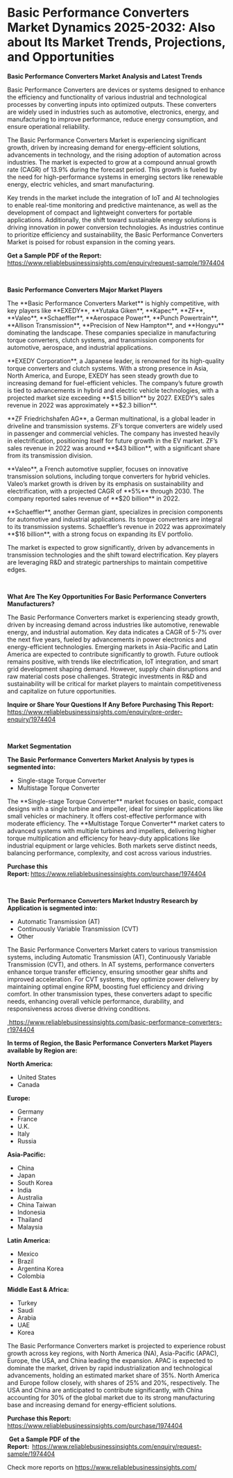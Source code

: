 <p><h1>Basic Performance Converters Market Dynamics 2025-2032: Also about Its Market Trends, Projections, and Opportunities</h1></p><p><strong>Basic Performance Converters Market Analysis and Latest Trends</strong></p>
<p><p>Basic Performance Converters are devices or systems designed to enhance the efficiency and functionality of various industrial and technological processes by converting inputs into optimized outputs. These converters are widely used in industries such as automotive, electronics, energy, and manufacturing to improve performance, reduce energy consumption, and ensure operational reliability.</p><p>The Basic Performance Converters Market is experiencing significant growth, driven by increasing demand for energy-efficient solutions, advancements in technology, and the rising adoption of automation across industries. The market is expected to grow at a compound annual growth rate (CAGR) of 13.9% during the forecast period. This growth is fueled by the need for high-performance systems in emerging sectors like renewable energy, electric vehicles, and smart manufacturing.</p><p>Key trends in the market include the integration of IoT and AI technologies to enable real-time monitoring and predictive maintenance, as well as the development of compact and lightweight converters for portable applications. Additionally, the shift toward sustainable energy solutions is driving innovation in power conversion technologies. As industries continue to prioritize efficiency and sustainability, the Basic Performance Converters Market is poised for robust expansion in the coming years.</p></p>
<p><strong>Get a Sample PDF of the Report:&nbsp;</strong> <a href="https://www.reliablebusinessinsights.com/enquiry/request-sample/1974404?utm_campaign=2032&utm_medium=2&utm_source=Github&utm_content=ia&utm_term=24012025&utm_id=basic-performance-converters">https://www.reliablebusinessinsights.com/enquiry/request-sample/1974404</a></p>
<p>&nbsp;</p>
<p><strong>Basic Performance Converters Major Market Players</strong></p>
<p><p>The **Basic Performance Converters Market** is highly competitive, with key players like **EXEDY**, **Yutaka Giken**, **Kapec**, **ZF**, **Valeo**, **Schaeffler**, **Aerospace Power**, **Punch Powertrain**, **Allison Transmission**, **Precision of New Hampton**, and **Hongyu** dominating the landscape. These companies specialize in manufacturing torque converters, clutch systems, and transmission components for automotive, aerospace, and industrial applications.</p><p>**EXEDY Corporation**, a Japanese leader, is renowned for its high-quality torque converters and clutch systems. With a strong presence in Asia, North America, and Europe, EXEDY has seen steady growth due to increasing demand for fuel-efficient vehicles. The company’s future growth is tied to advancements in hybrid and electric vehicle technologies, with a projected market size exceeding **$1.5 billion** by 2027. EXEDY’s sales revenue in 2022 was approximately **$2.3 billion**.</p><p>**ZF Friedrichshafen AG**, a German multinational, is a global leader in driveline and transmission systems. ZF’s torque converters are widely used in passenger and commercial vehicles. The company has invested heavily in electrification, positioning itself for future growth in the EV market. ZF’s sales revenue in 2022 was around **$43 billion**, with a significant share from its transmission division.</p><p>**Valeo**, a French automotive supplier, focuses on innovative transmission solutions, including torque converters for hybrid vehicles. Valeo’s market growth is driven by its emphasis on sustainability and electrification, with a projected CAGR of **5%** through 2030. The company reported sales revenue of **$20 billion** in 2022.</p><p>**Schaeffler**, another German giant, specializes in precision components for automotive and industrial applications. Its torque converters are integral to its transmission systems. Schaeffler’s revenue in 2022 was approximately **$16 billion**, with a strong focus on expanding its EV portfolio.</p><p>The market is expected to grow significantly, driven by advancements in transmission technologies and the shift toward electrification. Key players are leveraging R&D and strategic partnerships to maintain competitive edges.</p></p>
<p>&nbsp;</p>
<p><strong>What Are The Key Opportunities For Basic Performance Converters Manufacturers?</strong></p>
<p><p>The Basic Performance Converters market is experiencing steady growth, driven by increasing demand across industries like automotive, renewable energy, and industrial automation. Key data indicates a CAGR of 5-7% over the next five years, fueled by advancements in power electronics and energy-efficient technologies. Emerging markets in Asia-Pacific and Latin America are expected to contribute significantly to growth. Future outlook remains positive, with trends like electrification, IoT integration, and smart grid development shaping demand. However, supply chain disruptions and raw material costs pose challenges. Strategic investments in R&D and sustainability will be critical for market players to maintain competitiveness and capitalize on future opportunities.</p></p>
<p><strong>Inquire or Share Your Questions If Any Before Purchasing This Report:</strong> <a href="https://www.reliablebusinessinsights.com/enquiry/pre-order-enquiry/1974404?utm_campaign=2032&utm_medium=2&utm_source=Github&utm_content=ia&utm_term=24012025&utm_id=basic-performance-converters">https://www.reliablebusinessinsights.com/enquiry/pre-order-enquiry/1974404</a></p>
<p>&nbsp;</p>
<p><strong>Market Segmentation</strong></p>
<p><strong>The Basic Performance Converters Market Analysis by types is segmented into:</strong></p>
<p><ul><li>Single-stage Torque Converter</li><li>Multistage Torque Converter</li></ul></p>
<p><p>The **Single-stage Torque Converter** market focuses on basic, compact designs with a single turbine and impeller, ideal for simpler applications like small vehicles or machinery. It offers cost-effective performance with moderate efficiency. The **Multistage Torque Converter** market caters to advanced systems with multiple turbines and impellers, delivering higher torque multiplication and efficiency for heavy-duty applications like industrial equipment or large vehicles. Both markets serve distinct needs, balancing performance, complexity, and cost across various industries.</p></p>
<p><strong>Purchase this Report:&nbsp;</strong><a href="https://www.reliablebusinessinsights.com/purchase/1974404?utm_campaign=2032&utm_medium=2&utm_source=Github&utm_content=ia&utm_term=24012025&utm_id=basic-performance-converters">https://www.reliablebusinessinsights.com/purchase/1974404</a></p>
<p>&nbsp;</p>
<p><strong>The Basic Performance Converters Market Industry Research by Application is segmented into:</strong></p>
<p><ul><li>Automatic Transmission (AT)</li><li>Continuously Variable Transmission (CVT)</li><li>Other</li></ul></p>
<p><p>The Basic Performance Converters Market caters to various transmission systems, including Automatic Transmission (AT), Continuously Variable Transmission (CVT), and others. In AT systems, performance converters enhance torque transfer efficiency, ensuring smoother gear shifts and improved acceleration. For CVT systems, they optimize power delivery by maintaining optimal engine RPM, boosting fuel efficiency and driving comfort. In other transmission types, these converters adapt to specific needs, enhancing overall vehicle performance, durability, and responsiveness across diverse driving conditions.</p></p>
<p><a href="https://www.reliablebusinessinsights.com/basic-performance-converters-r1974404?utm_campaign=2032&utm_medium=2&utm_source=Github&utm_content=ia&utm_term=24012025&utm_id=basic-performance-converters">&nbsp;https://www.reliablebusinessinsights.com/basic-performance-converters-r1974404</a></p>
<p><strong>In terms of Region, the Basic Performance Converters Market Players available by Region are:</strong></p>
<p>
    <p> <strong> North America: </strong>
        <ul>
            <li>United States</li>
            <li>Canada</li>
        </ul>
        </p> 
    <p> <strong> Europe: </strong>
        <ul>
            <li>Germany</li>
            <li>France</li>
            <li>U.K.</li>
            <li>Italy</li>
            <li>Russia</li>
        </ul>
        </p> 
    <p> <strong> Asia-Pacific: </strong>
        <ul>
            <li>China</li>
            <li>Japan</li>
            <li>South Korea</li>
            <li>India</li>
            <li>Australia</li>
            <li>China Taiwan</li>
            <li>Indonesia</li>
            <li>Thailand</li>
            <li>Malaysia</li>
        </ul>
        </p> 
    <p> <strong> Latin America: </strong>
        <ul>
            <li>Mexico</li>
            <li>Brazil</li>
            <li>Argentina Korea</li>
            <li>Colombia</li>
        </ul>
        </p> 
    <p> <strong> Middle East & Africa: </strong>
        <ul>
            <li>Turkey</li>
            <li>Saudi</li>
            <li>Arabia</li>
            <li>UAE</li>
            <li>Korea</li>
        </ul>
    </p>
    </p>
<p><p>The Basic Performance Converters market is projected to experience robust growth across key regions, with North America (NA), Asia-Pacific (APAC), Europe, the USA, and China leading the expansion. APAC is expected to dominate the market, driven by rapid industrialization and technological advancements, holding an estimated market share of 35%. North America and Europe follow closely, with shares of 25% and 20%, respectively. The USA and China are anticipated to contribute significantly, with China accounting for 30% of the global market due to its strong manufacturing base and increasing demand for energy-efficient solutions.</p></p>
<p><strong>Purchase this Report: </strong><a href="https://www.reliablebusinessinsights.com/purchase/1974404?utm_campaign=2032&utm_medium=2&utm_source=Github&utm_content=ia&utm_term=24012025&utm_id=basic-performance-converters">https://www.reliablebusinessinsights.com/purchase/1974404</a></p>
<p>&nbsp;<strong>Get a Sample PDF of the Report:&nbsp;&nbsp;</strong><a href="https://www.reliablebusinessinsights.com/enquiry/request-sample/1974404?utm_campaign=2032&utm_medium=2&utm_source=Github&utm_content=ia&utm_term=24012025&utm_id=basic-performance-converters">https://www.reliablebusinessinsights.com/enquiry/request-sample/1974404</a></p>
<p><strong></strong></p>
<p>Check more reports on <a href="https://www.reliablebusinessinsights.com/?utm_campaign=2032&utm_medium=2&utm_source=Github&utm_content=ia&utm_term=24012025&utm_id=basic-performance-converters">https://www.reliablebusinessinsights.com/</a></p>